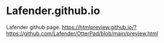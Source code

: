 # Lafender.github.io
Lafender github page.
https://htmlpreview.github.io/?https://github.com/Lafender/OtterPad/blob/main/preview.html
